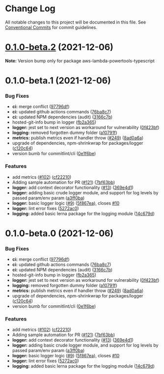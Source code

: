 # Change Log

All notable changes to this project will be documented in this file.
See [Conventional Commits](https://conventionalcommits.org) for commit guidelines.

# [0.1.0-beta.2](https://github.com/awslabs/aws-lambda-powertools-typescript/compare/v0.1.0-beta.1...v0.1.0-beta.2) (2021-12-06)

**Note:** Version bump only for package aws-lambda-powertools-typescript





# 0.1.0-beta.1 (2021-12-06)


### Bug Fixes

* **ci:** merge conflict ([97796df](https://github.com/awslabs/aws-lambda-powertools-typescript/commit/97796df7cb7036396459279224d64bd277651e71))
* **ci:** updated github actions commands ([76ba8c7](https://github.com/awslabs/aws-lambda-powertools-typescript/commit/76ba8c76c33db5eba44a50c015880520f04bb54c))
* **ci:** updated NPM dependencies (audit) ([3166c7b](https://github.com/awslabs/aws-lambda-powertools-typescript/commit/3166c7b7c58baa8414121c73f15139f4db0ccf38))
* hosted-git-info bump in logger ([fb2a365](https://github.com/awslabs/aws-lambda-powertools-typescript/commit/fb2a365cc73ae60d6e32d46361265a5ee8f5cad1))
* **logger:** jest set to next version as workaround for vulnerability ([0f423bf](https://github.com/awslabs/aws-lambda-powertools-typescript/commit/0f423bf7479a28829e81fabc6c58ed4e76dcfda4))
* **logging:** removed forgotten dummy folder ([a10791f](https://github.com/awslabs/aws-lambda-powertools-typescript/commit/a10791f5201739ab2f5f7019bbc52ea04cb0d723))
* **metrics:** publish metrics even if handler throw ([#249](https://github.com/awslabs/aws-lambda-powertools-typescript/issues/249)) ([8ad0a6a](https://github.com/awslabs/aws-lambda-powertools-typescript/commit/8ad0a6ac388641a41da08fefee48f6b996544a0a))
* upgrade of dependencies, npm-shrinkwrap for packages/logger ([c120c64](https://github.com/awslabs/aws-lambda-powertools-typescript/commit/c120c64670ac3ed86438267c0a9c9fc72a3f7ebe))
* version bumb for commitlint/cli ([0e1f6be](https://github.com/awslabs/aws-lambda-powertools-typescript/commit/0e1f6be2786779ca43c3fcac6cb9e96431ca585d))


### Features

* add metrics ([#102](https://github.com/awslabs/aws-lambda-powertools-typescript/issues/102)) ([cf22210](https://github.com/awslabs/aws-lambda-powertools-typescript/commit/cf22210ebb519cf0a625a2bdc92d2bcea7b4a59d))
* Adding sample automation for PR ([#121](https://github.com/awslabs/aws-lambda-powertools-typescript/issues/121)) ([7bf63bb](https://github.com/awslabs/aws-lambda-powertools-typescript/commit/7bf63bb8554972f30b450c1cbf100aea2b580162))
* **logger:** add context decorator functionality ([#13](https://github.com/awslabs/aws-lambda-powertools-typescript/issues/13)) ([369e4d1](https://github.com/awslabs/aws-lambda-powertools-typescript/commit/369e4d1595776f4c563b1e9eb803897677df041f))
* **logger:** adding basic crude logger module, and support for log levels by passed param/env param ([a3ff0ba](https://github.com/awslabs/aws-lambda-powertools-typescript/commit/a3ff0bab8f89a51dc3953cdbdcd5cd74aac6db0a))
* **logger:** basic logger logic ([#9](https://github.com/awslabs/aws-lambda-powertools-typescript/issues/9)) ([5f867ea](https://github.com/awslabs/aws-lambda-powertools-typescript/commit/5f867ea8dc43bd315a27d051993625fa699d514a)), closes [#10](https://github.com/awslabs/aws-lambda-powertools-typescript/issues/10)
* **logger:** lint error fixes ([5272ac0](https://github.com/awslabs/aws-lambda-powertools-typescript/commit/5272ac0c12bbfe23395429f8a239f90ac8676b15))
* **logging:** added basic lerna package for the logging module ([14c679d](https://github.com/awslabs/aws-lambda-powertools-typescript/commit/14c679da949cd4b4ef5cd076ce1a7da5132c3cde))





# 0.1.0-beta.0 (2021-12-06)


### Bug Fixes

* **ci:** merge conflict ([97796df](https://github.com/awslabs/aws-lambda-powertools-typescript/commit/97796df7cb7036396459279224d64bd277651e71))
* **ci:** updated github actions commands ([76ba8c7](https://github.com/awslabs/aws-lambda-powertools-typescript/commit/76ba8c76c33db5eba44a50c015880520f04bb54c))
* **ci:** updated NPM dependencies (audit) ([3166c7b](https://github.com/awslabs/aws-lambda-powertools-typescript/commit/3166c7b7c58baa8414121c73f15139f4db0ccf38))
* hosted-git-info bump in logger ([fb2a365](https://github.com/awslabs/aws-lambda-powertools-typescript/commit/fb2a365cc73ae60d6e32d46361265a5ee8f5cad1))
* **logger:** jest set to next version as workaround for vulnerability ([0f423bf](https://github.com/awslabs/aws-lambda-powertools-typescript/commit/0f423bf7479a28829e81fabc6c58ed4e76dcfda4))
* **logging:** removed forgotten dummy folder ([a10791f](https://github.com/awslabs/aws-lambda-powertools-typescript/commit/a10791f5201739ab2f5f7019bbc52ea04cb0d723))
* **metrics:** publish metrics even if handler throw ([#249](https://github.com/awslabs/aws-lambda-powertools-typescript/issues/249)) ([8ad0a6a](https://github.com/awslabs/aws-lambda-powertools-typescript/commit/8ad0a6ac388641a41da08fefee48f6b996544a0a))
* upgrade of dependencies, npm-shrinkwrap for packages/logger ([c120c64](https://github.com/awslabs/aws-lambda-powertools-typescript/commit/c120c64670ac3ed86438267c0a9c9fc72a3f7ebe))
* version bumb for commitlint/cli ([0e1f6be](https://github.com/awslabs/aws-lambda-powertools-typescript/commit/0e1f6be2786779ca43c3fcac6cb9e96431ca585d))


### Features

* add metrics ([#102](https://github.com/awslabs/aws-lambda-powertools-typescript/issues/102)) ([cf22210](https://github.com/awslabs/aws-lambda-powertools-typescript/commit/cf22210ebb519cf0a625a2bdc92d2bcea7b4a59d))
* Adding sample automation for PR ([#121](https://github.com/awslabs/aws-lambda-powertools-typescript/issues/121)) ([7bf63bb](https://github.com/awslabs/aws-lambda-powertools-typescript/commit/7bf63bb8554972f30b450c1cbf100aea2b580162))
* **logger:** add context decorator functionality ([#13](https://github.com/awslabs/aws-lambda-powertools-typescript/issues/13)) ([369e4d1](https://github.com/awslabs/aws-lambda-powertools-typescript/commit/369e4d1595776f4c563b1e9eb803897677df041f))
* **logger:** adding basic crude logger module, and support for log levels by passed param/env param ([a3ff0ba](https://github.com/awslabs/aws-lambda-powertools-typescript/commit/a3ff0bab8f89a51dc3953cdbdcd5cd74aac6db0a))
* **logger:** basic logger logic ([#9](https://github.com/awslabs/aws-lambda-powertools-typescript/issues/9)) ([5f867ea](https://github.com/awslabs/aws-lambda-powertools-typescript/commit/5f867ea8dc43bd315a27d051993625fa699d514a)), closes [#10](https://github.com/awslabs/aws-lambda-powertools-typescript/issues/10)
* **logger:** lint error fixes ([5272ac0](https://github.com/awslabs/aws-lambda-powertools-typescript/commit/5272ac0c12bbfe23395429f8a239f90ac8676b15))
* **logging:** added basic lerna package for the logging module ([14c679d](https://github.com/awslabs/aws-lambda-powertools-typescript/commit/14c679da949cd4b4ef5cd076ce1a7da5132c3cde))

